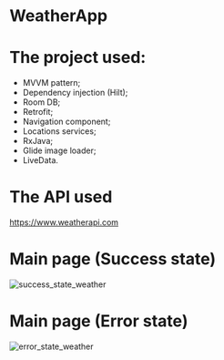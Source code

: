 ﻿# WeatherApp

# The project used:
- MVVM pattern;
- Dependency injection (Hilt);
- Room DB;
- Retrofit;
- Navigation component;
- Locations services;
- RxJava;
- Glide image loader;
- LiveData.

# The API used
https://www.weatherapi.com

# Main page (Success state)

![success_state_weather](https://github.com/IlyaSibogatov/WeatherApp/assets/95710591/6adf87e7-3902-42c5-bb18-dc23bcd9a335)

# Main page (Error state)

![error_state_weather](https://github.com/IlyaSibogatov/WeatherApp/assets/95710591/7f2d2ac5-1d5e-44df-8c5f-a1477fc69aff)
